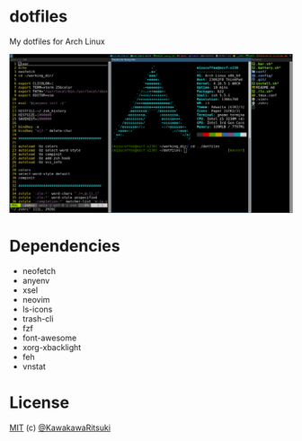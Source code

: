 # dotfiles

My dotfiles for Arch Linux

![ScreenShot](https://raw.githubusercontent.com/KawakawaRitsuki/dotfiles/master/screen_shot.png)

# Dependencies
- neofetch
- anyenv
- xsel
- neovim
- ls-icons
- trash-cli
- fzf
- font-awesome
- xorg-xbacklight
- feh
- vnstat

# License
[MIT](http://kawakawaritsuki.mit-license.org) (c) [@KawakawaRitsuki](http://github.com/KawakawaRitsuki)

